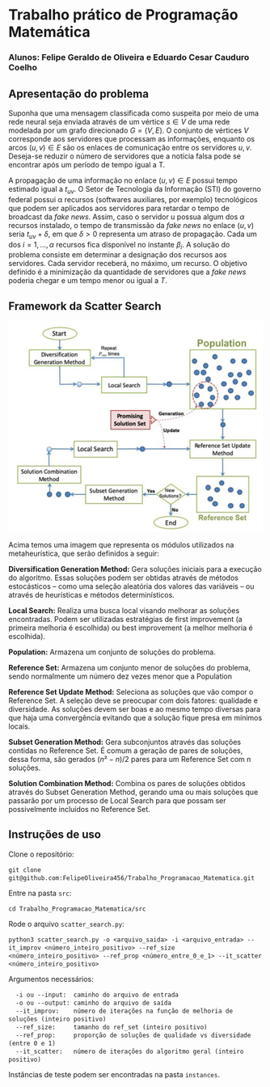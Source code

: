 # Trabalho prático de Programação Matemática
### Alunos: Felipe Geraldo de Oliveira e Eduardo Cesar Cauduro Coelho

## Apresentação do problema
Suponha que uma mensagem classificada como suspeita por meio de uma rede neural seja enviada através de um vértice $s ∈ V$ de uma rede modelada por um grafo direcionado $G = (V, E)$. O conjunto de vértices $V$ corresponde aos servidores que processam as informações, enquanto os arcos $(u, v) ∈ E$ são os enlaces de comunicação entre os servidores $u, v$. Deseja-se reduzir o número de servidores que a notícia falsa pode se encontrar após um período de tempo igual a T.

A propagação de uma informação no enlace $(u, v) ∈ E$ possui tempo estimado igual a $t_{uv}$. O Setor de Tecnologia da Informação (STI) do governo federal possui α recursos (softwares auxiliares, por exemplo) tecnológicos que podem ser aplicados aos servidores para retardar o tempo de broadcast da _fake news_. Assim, caso o servidor u possua algum dos $α$ recursos instalado, o tempo de transmissão da _fake news_ no enlace $(u, v)$ seria $t_{uv} + δ$, em que $δ > 0$ representa um atraso de propagação. Cada um dos $i = 1, ..., α$ recursos fica disponível no instante $β_i$.
A solução do problema consiste em determinar a designação dos recursos aos servidores. Cada servidor receberá, no máximo, um recurso. O objetivo definido é a minimização da quantidade de servidores que a _fake news_ poderia chegar e um tempo menor ou igual a $T$.

## Framework da Scatter Search
![Diagrama da Scatter Search](docs/img/diagram.jpg)

Acima temos uma imagem que representa os módulos utilizados na metaheurística, que serão definidos a seguir:

**Diversification Generation Method:** Gera soluções iniciais para a execução do algoritmo. Essas soluções podem ser obtidas através de métodos estocásticos – como uma seleção aleatória dos valores das variáveis – ou através de heurísticas e métodos determinísticos.

**Local Search:** Realiza uma busca local visando melhorar as soluções encontradas. Podem ser utilizadas estratégias de first improvement (a primeira melhoria é escolhida) ou best improvement (a melhor melhoria é escolhida).

**Population:** Armazena um conjunto de soluções do problema.

**Reference Set:** Armazena um conjunto menor de soluções do problema, sendo normalmente um número dez vezes menor que a Population

**Reference Set Update Method:** Seleciona as soluções que vão compor o Reference Set. A seleção deve se preocupar com dois fatores: qualidade e diversidade. As soluções devem ser boas e ao mesmo tempo diversas para que haja uma convergência evitando que a solução fique presa em mínimos locais.

**Subset Generation Method:** Gera subconjuntos através das soluções contidas no Reference Set. É comum a geração de pares de soluções, dessa forma, são gerados $(n²-n)/2$ pares para um Reference Set com n soluções.

**Solution Combination Method:** Combina os pares de soluções obtidos através do Subset Generation Method, gerando uma ou mais soluções que passarão por um processo de Local Search para que possam ser possivelmente incluídos no Reference Set.

## Instruções de uso
Clone o repositório:
```
git clone git@github.com:FelipeOliveira456/Trabalho_Programacao_Matematica.git
```

Entre na pasta `src`:
```
cd Trabalho_Programacao_Matematica/src
```

Rode o arquivo `scatter_search.py`:

```
python3 scatter_search.py -o <arquivo_saida> -i <arquivo_entrada> --it_improv <número_inteiro_positivo> --ref_size <número_inteiro_positivo> --ref_prop <número_entre_0_e_1> --it_scatter <número_inteiro_positivo>
```

Argumentos necessários:
```
  -i ou --input:  caminho do arquivo de entrada
  -o ou --output: caminho do arquivo de saída
  --it_improv:    número de iterações na função de melhoria de soluções (inteiro positivo)
  --ref_size:     tamanho do ref_set (inteiro positivo)
  --ref_prop:     proporção de soluções de qualidade vs diversidade (entre 0 e 1)
  --it_scatter:   número de iterações do algoritmo geral (inteiro positivo)
```

Instâncias de teste podem ser encontradas na pasta `instances`.